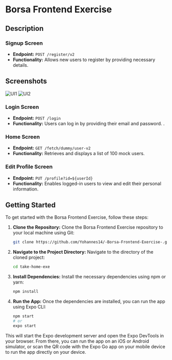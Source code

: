 # Borsa Frontend Exercise

## Description

### Signup Screen

- **Endpoint:** `POST /register/v2`
- **Functionality:** Allows new users to register by providing necessary details.
## Screenshots

![UI1](public/UI1.png)
![UI2](public/UI2.png)


### Login Screen

- **Endpoint:** `POST /login`
- **Functionality:** Users can log in by providing their email and password.
.

### Home Screen

- **Endpoint:** `GET /fetch/dummy/user-v2`
- **Functionality:** Retrieves and displays a list of 100 mock users.


### Edit Profile Screen

- **Endpoint:** `PUT /profile?id=${userId}`
- **Functionality:** Enables logged-in users to view and edit their personal information.


## Getting Started

To get started with the Borsa Frontend Exercise, follow these steps:

1. **Clone the Repository:** Clone the Borsa Frontend Exercise repository to your local machine using Git:
    ```bash
    git clone https://github.com/Yohannes14/-Borsa-Frontend-Exercise-.git
    ```

2. **Navigate to the Project Directory:** Navigate to the directory of the cloned project:
    ```bash
    cd take-home-exe
    ```

3. **Install Dependencies:** Install the necessary dependencies using npm or yarn:
    ```bash
    npm install
    
    ```

4. **Run the App:** Once the dependencies are installed, you can run the app using Expo CLI:
    ```bash
    npm start
    # or
    expo start
    ```

This will start the Expo development server and open the Expo DevTools in your browser. From there, you can run the app on an iOS or Android simulator, or scan the QR code with the Expo Go app on your mobile device to run the app directly on your device.

